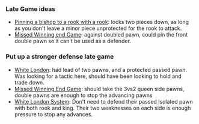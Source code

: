 ### Late Game ideas
- [Pinning a bishop to a rook with a rook](https://lichess.org/dxsNAjna/black#55): locks two pieces down, as long as you don't leave a minor piece unprotected for the rook to attack.
- [Missed Winning end Game](https://lichess.org/dxsNAjna/black#99): against doubled pawn, could pin the front double pawn so it can't be used as a defender.

### Put up a stronger defense late game
- [White London](https://lichess.org/dQOTA67N/white#40): had lead of two pawns, and a protected passed pawn. Was looking for a tactic here, should have been looking to hold and trade down.
- [Missed Winning End Game](https://lichess.org/rKQDvg7l/white#54): should take the 3vs2 queen side pawns, double pawns are enough to stop the advancing pawns
- [White London System](https://lichess.org/WT43k1Do/white#56): Don't need to defend their passed isolated pawn with both rook and king. Their two weaknesses on each side is enough pressure to stop any advances.
